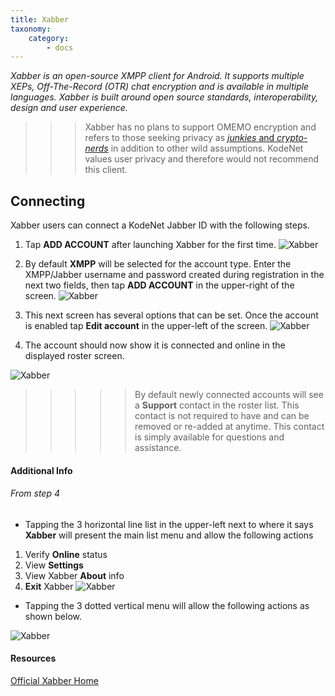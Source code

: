 ```yaml
---
title: Xabber
taxonomy:
    category:
        - docs
---
```


_Xabber is an open-source XMPP client for Android. It supports multiple XEPs, Off-The-Record (OTR) chat encryption and is available in multiple languages. Xabber is built around open source standards, interoperability, design and user experience._

>>>Xabber has no plans to support OMEMO encryption and refers to those seeking privacy as [_junkies_ and _crypto-nerds_](https://github.com/redsolution/xabber-android/issues/540#issuecomment-334995574) in addition to other wild assumptions. KodeNet values user privacy and therefore would not recommend this client.

## Connecting

Xabber users can connect a KodeNet Jabber ID with the following steps.

1. Tap **ADD ACCOUNT** after launching Xabber for the first time.
![Xabber](/user/pages/media/xabber/connect/step1.png)

2. By default **XMPP** will be selected for the account type. Enter the XMPP/Jabber username and password created during registration in the next two fields, then tap **ADD ACCOUNT** in the upper-right of the screen.
![Xabber](/user/pages/media/xabber/connect/step2.png)

3. This next screen has several options that can be set. Once the account is enabled tap **Edit account** in the upper-left of the screen.
![Xabber](/user/pages/media/xabber/connect/step3.png)

4. The account should now show it is connected and online in the displayed roster screen. 

![Xabber](/user/pages/media/xabber/connect/step4.png)

>>>>> By default newly connected accounts will see a **Support** contact in the roster list. This contact is not required to have and can be removed or re-added at anytime. This contact is simply available for questions and assistance.

#### Additional Info
###### From step 4

* Tapping the 3 horizontal line list in the upper-left next to where it says **Xabber** will present the main list menu and allow the following actions

1. Verify **Online** status
2. View **Settings**
3. View Xabber **About** info
4. **Exit** Xabber
![Xabber](/user/pages/media/xabber/connect/step5.png)

* Tapping the 3 dotted vertical menu will allow the following actions as shown below.

![Xabber](/user/pages/media/xabber/connect/step6.png)

#### Resources
[Official Xabber Home](https://www.xabber.com/)
